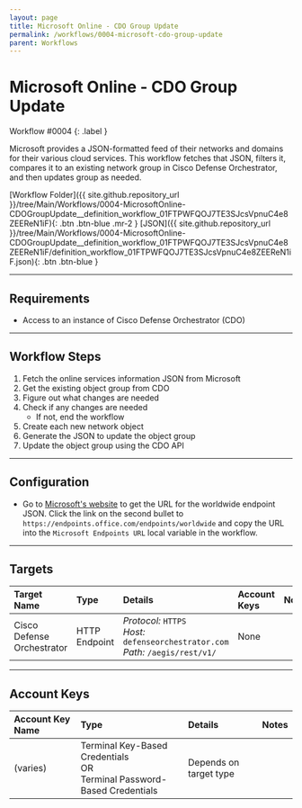 ```yaml
---
layout: page
title: Microsoft Online - CDO Group Update
permalink: /workflows/0004-microsoft-cdo-group-update
parent: Workflows
---
```


# Microsoft Online - CDO Group Update
<div markdown="1">
Workflow #0004
{: .label }
</div>

Microsoft provides a JSON-formatted feed of their networks and domains for their various cloud services. This workflow fetches that JSON, filters it, compares it to an existing network group in Cisco Defense Orchestrator, and then updates group as needed.

[Workflow Folder]({{ site.github.repository_url }}/tree/Main/Workflows/0004-MicrosoftOnline-CDOGroupUpdate__definition_workflow_01FTPWFQOJ7TE3SJcsVpnuC4e8ZEEReN1iF){: .btn .btn-blue .mr-2 } [JSON]({{ site.github.repository_url }}/tree/Main/Workflows/0004-MicrosoftOnline-CDOGroupUpdate__definition_workflow_01FTPWFQOJ7TE3SJcsVpnuC4e8ZEEReN1iF/definition_workflow_01FTPWFQOJ7TE3SJcsVpnuC4e8ZEEReN1iF.json){: .btn .btn-blue }

---

## Requirements
* Access to an instance of Cisco Defense Orchestrator (CDO)

---

## Workflow Steps
1. Fetch the online services information JSON from Microsoft
1. Get the existing object group from CDO
1. Figure out what changes are needed
1. Check if any changes are needed
	* If not, end the workflow
1. Create each new network object
1. Generate the JSON to update the object group
1. Update the object group using the CDO API

---

## Configuration
* Go to [Microsoft's website](https://docs.microsoft.com/en-us/microsoft-365/enterprise/microsoft-365-ip-web-service?view=o365-worldwide) to get the URL for the worldwide endpoint JSON. Click the link on the second bullet to `https://endpoints.office.com/endpoints/worldwide` and copy the URL into the `Microsoft Endpoints URL` local variable in the workflow.

---

## Targets

| Target Name | Type | Details | Account Keys | Notes |
|:------------|:-----|:--------|:-------------|:------|
| Cisco Defense Orchestrator | HTTP Endpoint | _Protocol:_ `HTTPS`<br />_Host:_ `defenseorchestrator.com`<br />_Path:_ `/aegis/rest/v1/` | None |  |

---

## Account Keys

| Account Key Name | Type | Details | Notes |
|:-----------------|:-----|:--------|:------|
| (varies) | Terminal Key-Based Credentials<br />OR<br />Terminal Password-Based Credentials | Depends on target type |  |
